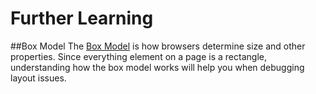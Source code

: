 Further Learning
================


##Box Model
The [Box Model](https://developer.mozilla.org/en-US/docs/Web/CSS/CSS_Box_Model/Introduction_to_the_CSS_box_model) is how
browsers determine size and other properties. Since everything element on a page is a rectangle, understanding how the 
box model works will help you when debugging layout issues.

